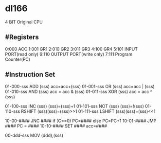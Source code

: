 # dl166
4 BIT Original CPU

#Registers
------------------------
0:000 ACC
1:001 GR1
2:010 GR2
3:011 GR3
4:100 GR4
5:101 INPUT PORT(read only)
6:110 OUTPUT PORT(write only)
7:111 Program Counter(PC)

#Instruction Set
------------------------
01-000-sss ADD (sss)  acc=acc+(sss)
01-001-sss OR (sss)   acc=acc | (sss)
01-010-sss AND (sss)  acc = acc & (sss)
01-011-sss XOR (sss)  acc = acc ^ (sss)

01-100-sss INC (sss)  (sss)=(sss)+1
01-101-sss NOT (sss)  (sss)=!(sss)
01-110-sss RSHIFT (sss)(sss)=(sss)>>1
01-111-sss LSHIFT (sss)(sss)=(sss)<<1

10-00-#### JNC #### if (C==0) PC=#### else PC=PC+1
10-01-#### JMP #### PC = ####
10-10-#### SET #### acc=####

00-ddd-sss MOV (ddd),(sss)
